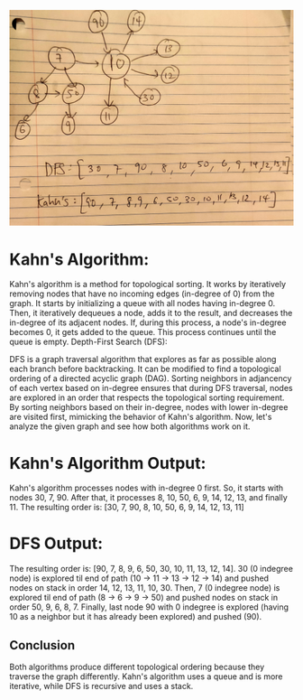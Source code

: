![alt text](https://github.com/agrikatheprogrammer/CS146/blob/main/EC/TopologicalSort/IMG_20240411_200413.jpg)

# Kahn's Algorithm:

Kahn's algorithm is a method for topological sorting. It works by iteratively removing nodes that have no incoming edges (in-degree of 0) from the graph.
It starts by initializing a queue with all nodes having in-degree 0. Then, it iteratively dequeues a node, adds it to the result, and decreases the in-degree of its adjacent nodes.
If, during this process, a node's in-degree becomes 0, it gets added to the queue. This process continues until the queue is empty.
Depth-First Search (DFS):

DFS is a graph traversal algorithm that explores as far as possible along each branch before backtracking. It can be modified to find a topological ordering of a directed acyclic graph (DAG). Sorting neighbors in adjancency of each vertex based on in-degree ensures that during DFS traversal, nodes are explored in an order that respects the topological sorting requirement. By sorting neighbors based on their in-degree, nodes with lower in-degree are visited first, mimicking the behavior of Kahn's algorithm.
Now, let's analyze the given graph and see how both algorithms work on it.
                         
# Kahn's Algorithm Output:

Kahn's algorithm processes nodes with in-degree 0 first. So, it starts with nodes 30, 7, 90.
After that, it processes 8, 10, 50, 6, 9, 14, 12, 13, and finally 11.
The resulting order is: [30, 7, 90, 8, 10, 50, 6, 9, 14, 12, 13, 11]

# DFS Output:
The resulting order is:  [90, 7, 8, 9, 6, 50, 30, 10, 11, 13, 12, 14]. 30 (0 indegree node) is explored til end of path (10 -> 11 -> 13 -> 12 -> 14) and pushed nodes on stack in order 14, 12, 13, 11, 10, 30. Then, 7 (0 indegree node) is explored til end of path (8 -> 6 -> 9 -> 50) and pushed nodes on stack in order 50, 9, 6, 8, 7. Finally, last node 90 with 0 indegree is explored (having 10 as a neighbor but it has already been explored) and pushed (90).

## Conclusion
Both algorithms produce different topological ordering because they traverse the graph differently. Kahn's algorithm uses a queue and is more iterative, while DFS is recursive and uses a stack.
